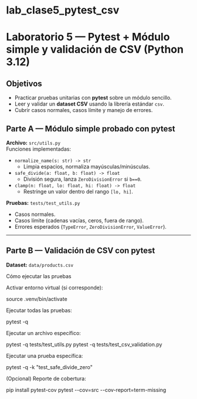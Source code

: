 # lab_clase5_pytest_csv
#  Laboratorio 5 — Pytest + Módulo simple y validación de CSV (Python 3.12)

##  Objetivos
- Practicar pruebas unitarias con **pytest** sobre un módulo sencillo.  
- Leer y validar un **dataset CSV** usando la librería estándar `csv`.  
- Cubrir casos normales, casos límite y manejo de errores.  

## Parte A — Módulo simple probado con pytest

**Archivo:** `src/utils.py`  
Funciones implementadas:  
- `normalize_name(s: str) -> str`  
  - Limpia espacios, normaliza mayúsculas/minúsculas.  
- `safe_divide(a: float, b: float) -> float`  
  - División segura, lanza `ZeroDivisionError` si `b==0`.  
- `clamp(n: float, lo: float, hi: float) -> float`  
  - Restringe un valor dentro del rango `[lo, hi]`.  

**Pruebas:** `tests/test_utils.py`  
- Casos normales.  
- Casos límite (cadenas vacías, ceros, fuera de rango).  
- Errores esperados (`TypeError`, `ZeroDivisionError`, `ValueError`).  

---

## Parte B — Validación de CSV con pytest

**Dataset:** `data/products.csv` 


Cómo ejecutar las pruebas

Activar entorno virtual (si corresponde):

source .venv/bin/activate


Ejecutar todas las pruebas:

pytest -q


Ejecutar un archivo específico:

pytest -q tests/test_utils.py
pytest -q tests/test_csv_validation.py


Ejecutar una prueba específica:

pytest -q -k "test_safe_divide_zero"


(Opcional) Reporte de cobertura:

pip install pytest-cov
pytest --cov=src --cov-report=term-missing
